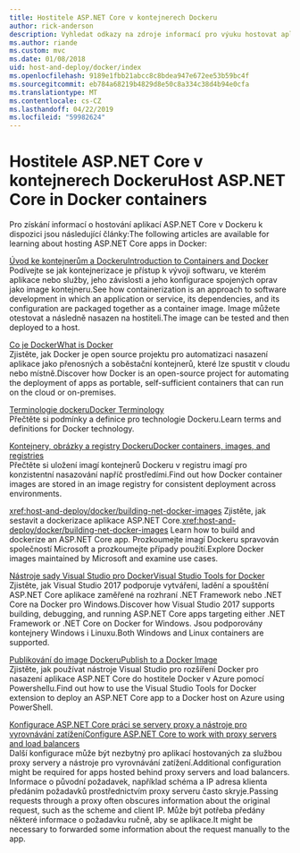 ```yaml
---
title: Hostitele ASP.NET Core v kontejnerech Dockeru
author: rick-anderson
description: Vyhledat odkazy na zdroje informací pro výuku hostovat aplikace ASP.NET Core v kontejnerech Dockeru.
ms.author: riande
ms.custom: mvc
ms.date: 01/08/2018
uid: host-and-deploy/docker/index
ms.openlocfilehash: 9189e1fbb21abcc8c8bdea947e672ee53b59bc4f
ms.sourcegitcommit: eb784a68219b4829d8e50c8a334c38d4b94e0cfa
ms.translationtype: MT
ms.contentlocale: cs-CZ
ms.lasthandoff: 04/22/2019
ms.locfileid: "59982624"
---
```

# <a name="host-aspnet-core-in-docker-containers"></a><span data-ttu-id="d9c74-103">Hostitele ASP.NET Core v kontejnerech Dockeru</span><span class="sxs-lookup"><span data-stu-id="d9c74-103">Host ASP.NET Core in Docker containers</span></span>

<span data-ttu-id="d9c74-104">Pro získání informací o hostování aplikací ASP.NET Core v Dockeru k dispozici jsou následující články:</span><span class="sxs-lookup"><span data-stu-id="d9c74-104">The following articles are available for learning about hosting ASP.NET Core apps in Docker:</span></span>

[<span data-ttu-id="d9c74-105">Úvod ke kontejnerům a Dockeru</span><span class="sxs-lookup"><span data-stu-id="d9c74-105">Introduction to Containers and Docker</span></span>](/dotnet/standard/microservices-architecture/container-docker-introduction/index)  
<span data-ttu-id="d9c74-106">Podívejte se jak kontejnerizace je přístup k vývoji softwaru, ve kterém aplikace nebo služby, jeho závislosti a jeho konfigurace spojených oprav jako image kontejneru.</span><span class="sxs-lookup"><span data-stu-id="d9c74-106">See how containerization is an approach to software development in which an application or service, its dependencies, and its configuration are packaged together as a container image.</span></span> <span data-ttu-id="d9c74-107">Image můžete otestovat a následně nasazen na hostiteli.</span><span class="sxs-lookup"><span data-stu-id="d9c74-107">The image can be tested and then deployed to a host.</span></span>

[<span data-ttu-id="d9c74-108">Co je Docker</span><span class="sxs-lookup"><span data-stu-id="d9c74-108">What is Docker</span></span>](/dotnet/standard/microservices-architecture/container-docker-introduction/docker-defined)  
<span data-ttu-id="d9c74-109">Zjistěte, jak Docker je open source projektu pro automatizaci nasazení aplikace jako přenosných a soběstační kontejnerů, které lze spustit v cloudu nebo místně.</span><span class="sxs-lookup"><span data-stu-id="d9c74-109">Discover how Docker is an open-source project for automating the deployment of apps as portable, self-sufficient containers that can run on the cloud or on-premises.</span></span>

[<span data-ttu-id="d9c74-110">Terminologie dockeru</span><span class="sxs-lookup"><span data-stu-id="d9c74-110">Docker Terminology</span></span>](/dotnet/standard/microservices-architecture/container-docker-introduction/docker-terminology)  
<span data-ttu-id="d9c74-111">Přečtěte si podmínky a definice pro technologie Dockeru.</span><span class="sxs-lookup"><span data-stu-id="d9c74-111">Learn terms and definitions for Docker technology.</span></span>

[<span data-ttu-id="d9c74-112">Kontejnery, obrázky a registry Dockeru</span><span class="sxs-lookup"><span data-stu-id="d9c74-112">Docker containers, images, and registries</span></span>](/dotnet/standard/microservices-architecture/container-docker-introduction/docker-containers-images-registries)  
<span data-ttu-id="d9c74-113">Přečtěte si uložení imagí kontejnerů Dockeru v registru imagí pro konzistentní nasazování napříč prostředími.</span><span class="sxs-lookup"><span data-stu-id="d9c74-113">Find out how Docker container images are stored in an image registry for consistent deployment across environments.</span></span>

<span data-ttu-id="d9c74-114"><xref:host-and-deploy/docker/building-net-docker-images> Zjistěte, jak sestavit a dockerizace aplikace ASP.NET Core.</span><span class="sxs-lookup"><span data-stu-id="d9c74-114"><xref:host-and-deploy/docker/building-net-docker-images> Learn how to build and dockerize an ASP.NET Core app.</span></span> <span data-ttu-id="d9c74-115">Prozkoumejte imagí Dockeru spravován společností Microsoft a prozkoumejte případy použití.</span><span class="sxs-lookup"><span data-stu-id="d9c74-115">Explore Docker images maintained by Microsoft and examine use cases.</span></span>

[<span data-ttu-id="d9c74-116">Nástroje sady Visual Studio pro Docker</span><span class="sxs-lookup"><span data-stu-id="d9c74-116">Visual Studio Tools for Docker</span></span>](xref:host-and-deploy/docker/visual-studio-tools-for-docker)  
<span data-ttu-id="d9c74-117">Zjistěte, jak Visual Studio 2017 podporuje vytváření, ladění a spouštění ASP.NET Core aplikace zaměřené na rozhraní .NET Framework nebo .NET Core na Docker pro Windows.</span><span class="sxs-lookup"><span data-stu-id="d9c74-117">Discover how Visual Studio 2017 supports building, debugging, and running ASP.NET Core apps targeting either .NET Framework or .NET Core on Docker for Windows.</span></span> <span data-ttu-id="d9c74-118">Jsou podporovány kontejnery Windows i Linuxu.</span><span class="sxs-lookup"><span data-stu-id="d9c74-118">Both Windows and Linux containers are supported.</span></span>

[<span data-ttu-id="d9c74-119">Publikování do image Dockeru</span><span class="sxs-lookup"><span data-stu-id="d9c74-119">Publish to a Docker Image</span></span>](/azure/vs-azure-tools-docker-hosting-web-apps-in-docker)  
<span data-ttu-id="d9c74-120">Zjistěte, jak používat nástroje Visual Studio pro rozšíření Docker pro nasazení aplikace ASP.NET Core do hostitele Docker v Azure pomocí Powershellu.</span><span class="sxs-lookup"><span data-stu-id="d9c74-120">Find out how to use the Visual Studio Tools for Docker extension to deploy an ASP.NET Core app to a Docker host on Azure using PowerShell.</span></span>

[<span data-ttu-id="d9c74-121">Konfigurace ASP.NET Core práci se servery proxy a nástroje pro vyrovnávání zatížení</span><span class="sxs-lookup"><span data-stu-id="d9c74-121">Configure ASP.NET Core to work with proxy servers and load balancers</span></span>](xref:host-and-deploy/proxy-load-balancer)  
<span data-ttu-id="d9c74-122">Další konfigurace může být nezbytný pro aplikací hostovaných za službou proxy servery a nástroje pro vyrovnávání zatížení.</span><span class="sxs-lookup"><span data-stu-id="d9c74-122">Additional configuration might be required for apps hosted behind proxy servers and load balancers.</span></span> <span data-ttu-id="d9c74-123">Informace o původní požadavek, například schéma a IP adresa klienta předáním požadavků prostřednictvím proxy serveru často skryje.</span><span class="sxs-lookup"><span data-stu-id="d9c74-123">Passing requests through a proxy often obscures information about the original request, such as the scheme and client IP.</span></span> <span data-ttu-id="d9c74-124">Může být potřeba předány některé informace o požadavku ručně, aby se aplikace.</span><span class="sxs-lookup"><span data-stu-id="d9c74-124">It might be necessary to forwarded some information about the request manually to the app.</span></span>
